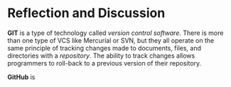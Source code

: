 # Reflection and Discussion

  **GIT** is a type of technology called *version control software*. There is more than one type of VCS like Mercurial or SVN, but they all
  operate on the same principle of tracking changes made to documents, files, and directories with a *repository*. The ability to track changes allows
  programmers to roll-back to a previous version of their repository.

  **GitHub** is 
